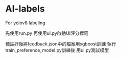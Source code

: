 # AI-labels
For yolov8 labeling

先使用run.py 再使用ui.py啟動UI評分標籤

標註好後將feedback.json中的檔案用xgboost訓練
執行train_preference_model.py訓練後
用ui.py測試模型
